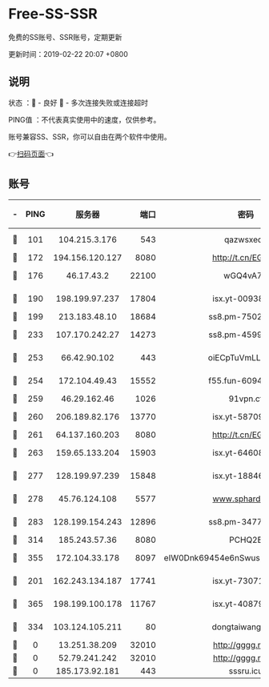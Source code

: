 # Free-SS-SSR

免费的SS账号、SSR账号，定期更新

更新时间：2019-02-22 20:07 +0800

## 说明

状态     ：🙂 - 良好 🙁 - 多次连接失败或连接超时

PING值   ：不代表真实使用中的速度，仅供参考。

账号兼容SS、SSR，你可以自由在两个软件中使用。

👉[扫码页面](https://liesauer.github.io/free-ss-ssr.github.io/)👈

## 账号

|-|PING|服务器|端口|密码|加密方式|区域|
|:----:|:----:|:-----:|-----:|:----:|:----:|:----:|
|🙂|101|104.215.3.176|543|qazwsxedc|aes-256-gcm|JP|
|🙂|172|194.156.120.127|8080|http://t.cn/EGJIyrl|rc4-md5|RU|
|🙂|176|46.17.43.2|22100|wGQ4vA7D|aes-256-gcm|RU|
|🙂|190|198.199.97.237|17804|isx.yt-00938684|aes-256-cfb|US|
|🙂|199|213.183.48.10|18684|ss8.pm-75023090|rc4-md5|RU|
|🙂|233|107.170.242.27|14273|ss8.pm-45999497|aes-256-cfb|US|
|🙂|253|66.42.90.102|443|oiECpTuVmLLxk4Ts|aes-256-cfb|US|
|🙂|254|172.104.49.43|15552|f55.fun-60946179|aes-256-cfb|SG|
|🙂|259|46.29.162.46|1026|91vpn.cf|rc4-md5|RU|
|🙂|260|206.189.82.176|13770|isx.yt-58709121|aes-256-cfb|SG|
|🙂|261|64.137.160.203|8080|http://t.cn/EGJIyrl|rc4-md5|CA|
|🙂|263|159.65.133.204|15903|isx.yt-64608390|aes-256-cfb|SG|
|🙂|277|128.199.97.239|15848|isx.yt-18846898|aes-256-cfb|SG|
|🙂|278|45.76.124.108|5577|www.sphard.com|aes-256-cfb|AU|
|🙂|283|128.199.154.243|12896|ss8.pm-34775520|aes-256-cfb|SG|
|🙂|314|185.243.57.36|8080|PCHQ2E|rc4-md5|US|
|🙂|355|172.104.33.178|8097|eIW0Dnk69454e6nSwuspv9DmS201tQ0D|aes-256-cfb|SG|
|🙂|201|162.243.134.187|17741|isx.yt-73071395|aes-256-cfb|US|
|🙂|365|198.199.100.178|11767|isx.yt-40879146|aes-256-cfb|US|
|🙁|334|103.124.105.211|80|dongtaiwang.com|aes-256-cfb|US|
|🙁|0|13.251.38.209|32010|http://gggg.rocks|chacha20|SG|
|🙁|0|52.79.241.242|32010|http://gggg.rocks|chacha20|KR|
|🙁|0|185.173.92.181|443|sssru.icu|rc4-md5|RU|
